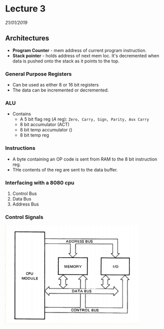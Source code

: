 # Lecture 3
*21/01/2019*

## Architectures
- **Program Counter** - mem address of current program instruction.
- **Stack pointer** - holds address of next mem loc. It's decremented when data is pushed onto the stack as it points to the top.
### General Purpose Registers
- Can be used as either 8 or 16 bit registers
- The data can be incremented or decremented.
### ALU
- Contains
    - A 5 bit flag reg (*A* reg):
        `Zero, Carry, Sign, Parity, Avx Carry`
    - 8 bit accumulator (ACT)
    - 8 bit temp accumulator ()
    - 8 bit temp reg
### Instructions
- A byte containing an OP code is sent from RAM to the 8 bit instruction reg.
- THe contents of the reg are sent to the data buffer.
### Interfacing with a 8080 cpu
1. Control Bus
2. Data Bus
3. Address Bus
### Control Signals
![](img/L3_1.png?raw=true)